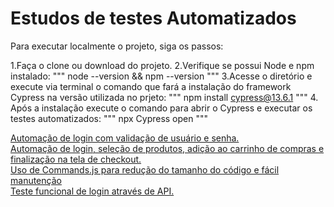 # Estudos de testes Automatizados #
Para executar localmente o projeto, siga os passos:

1.Faça o clone ou download do projeto.
2.Verifique se possui Node e npm instalado:
"""
node --version && npm --version
"""
3.Acesse o diretório e execute via terminal o comando que fará a instalação do framework Cypress na versão utilizada no prjeto:
"""
npm install cypress@13.6.1
"""
4. Após a instalação execute o comando para abrir o Cypress e executar os testes automatizados:
"""
npx Cypress open
"""

<a href="https://github.com/vismartins/Testes-com-Cypress/blob/main/cypress/e2e/login/vlogin.cy.js" target="_blank">Automação de login com validação de usuário e senha.</a><br>
<a href="https://github.com/vismartins/Testes-com-Cypress/blob/main/cypress/e2e/vCompraProdutoOk.cy.js" target="_blank">Automação de login, seleção de produtos, adição ao carrinho de compras e finalização na tela de checkout.</a><br>
<a href="https://github.com/vismartins/Testes-com-Cypress/blob/main/cypress/support/loginComands.js" target="_blank">Uso de Commands.js para redução do tamanho do código e fácil manutenção</a><br>
<a href="https://github.com/vismartins/Testes-com-Cypress/blob/main/cypress/e2e/API/api_login.cy.js" target="_blank">Teste funcional de login através de API.</a><br>
